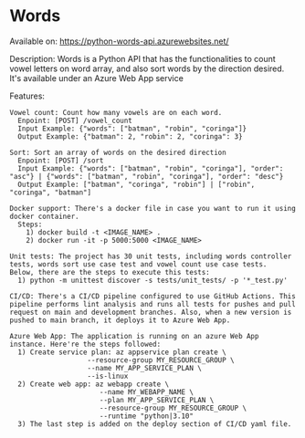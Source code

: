 # Words

Available on: https://python-words-api.azurewebsites.net/

Description:
Words is a Python API that has the functionalities to count vowel letters on word array, and also sort words by the direction desired.
It's available under an Azure Web App service

Features:

    Vowel count: Count how many vowels are on each word.
      Enpoint: [POST] /vowel_count
      Input Example: {"words": ["batman", "robin", "coringa"]}
      Output Example: {"batman": 2, "robin": 2, "coringa": 3}

    Sort: Sort an array of words on the desired direction
      Enpoint: [POST] /sort
      Input Example: {"words": ["batman", "robin", "coringa"], "order": "asc"} | {"words": ["batman", "robin", "coringa"], "order": "desc"}
      Output Example: ["batman", "coringa", "robin"] | ["robin", "coringa", "batman"]
      
    Docker support: There's a docker file in case you want to run it using docker container. 
      Steps:
        1) docker build -t <IMAGE_NAME> .
        2) docker run -it -p 5000:5000 <IMAGE_NAME>

    Unit tests: The project has 30 unit tests, including words controller tests, words sort use case test and vowel count use case tests.
    Below, there are the steps to execute this tests:
      1) python -m unittest discover -s tests/unit_tests/ -p '*_test.py'

    CI/CD: There's a CI/CD pipeline configured to use GitHub Actions. This pipeline performs lint analysis and runs all tests for pushes and pull
    request on main and development branches. Also, when a new version is pushed to main branch, it deploys it to Azure Web App.

    Azure Web App: The application is running on an azure Web App instance. Here're the steps followed:
      1) Create service plan: az appservice plan create \
                       --resource-group MY_RESOURCE_GROUP \
                       --name MY_APP_SERVICE_PLAN \
                       --is-linux
      2) Create web app: az webapp create \
                          --name MY_WEBAPP_NAME \
                          --plan MY_APP_SERVICE_PLAN \
                          --resource-group MY_RESOURCE_GROUP \
                          --runtime "python|3.10"
      3) The last step is added on the deploy section of CI/CD yaml file.
